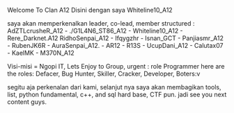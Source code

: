 Welcome To Clan A12
Disini dengan saya Whiteline10_A12

saya akan memperkenalkan leader, co-lead, member structured :
AdZTLcrusheR_A12 - ./G1L4N6_ST86_A12 - Whiteline10_A12 - Rere_Darknet.A12 
RidhoSenpai_A12 - Ifqygzhr - Isnan_GCT - Panjiasmr_A12 - RubenJK6R - 
AuraSenpai_A12. - AR12 - R13S - UcupDani_A12 - Calutax07 - KaelMK - M370N_A12

Visi-misi =
Ngopi IT, Lets Enjoy to Group, urgent : role Programmer
here are the roles: Defacer, Bug Hunter, Skiller, Cracker, Developer, Boters:v


segitu aja perkenalan dari kami, selanjut nya saya akan membagikan 
tools, list, python fundamental, c++, and sql hard base, CTF pun. jadi see you next content guys.
